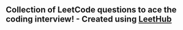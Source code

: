 ## Collection of LeetCode questions to ace the coding interview! - Created using [LeetHub](https://github.com/QasimWani/LeetHub)
